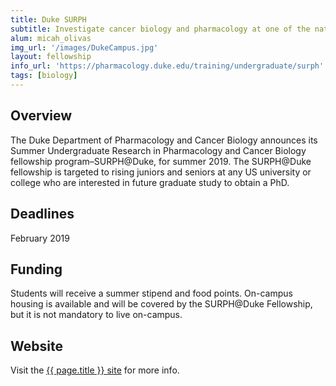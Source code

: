 ```yaml
---
title: Duke SURPH
subtitle: Investigate cancer biology and pharmacology at one of the nation's most renowned research institutes
alum: micah_olivas
img_url: '/images/DukeCampus.jpg'
layout: fellowship
info_url: 'https://pharmacology.duke.edu/training/undergraduate/surph'
tags: [biology]
---
```

## Overview
The Duke Department of Pharmacology and Cancer Biology announces its Summer Undergraduate Research in Pharmacology and Cancer Biology fellowship program–SURPH@Duke, for summer 2019. The SURPH@Duke fellowship is targeted to rising juniors and seniors at any US university or college who are interested in future graduate study to obtain a PhD.

## Deadlines
February 2019

## Funding
Students will receive a summer stipend and food points. On-campus housing is available and will be covered by the SURPH@Duke Fellowship, but it is not mandatory to live on-campus.

## Website
  <p> Visit the <a href="https://pharmacology.duke.edu/training/undergraduate/surph"> {{ page.title }} site</a> for more info.</p>
